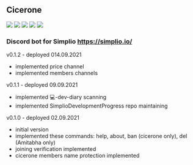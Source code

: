 ## Cicerone
[![](https://img.shields.io/github/pipenv/locked/python-version/SimplioOfficial/cicerone)]() [![](https://img.shields.io/github/pipenv/locked/dependency-version/SimplioOfficial/cicerone/discord-py)]() [![](https://img.shields.io/github/license/SimplioOfficial/cicerone)](LICENSE) [![](https://img.shields.io/github/issues/SimplioOfficial/cicerone)](https://github.com/SimplioOfficial/cicerone/issues) [![](https://img.shields.io/github/issues-closed/SimplioOfficial/cicerone)](https://github.com/SimplioOfficial/cicerone/issues)
### Discord bot for Simplio https://simplio.io/


v0.1.2 - deployed 014.09.2021
- implemented price channel
- implemented members channels

v0.1.1 - deployed 09.09.2021
- implemented 💻-dev-diary scanning
- implemented SimplioDevelopmentProgress repo maintaining

v0.1.0 - deployed 02.09.2021
- initial version
- implemented these commands:
  help, about, ban (cicerone only), del (Amitabha only)
- joining verification implemented
- cicerone members name protection implemented
